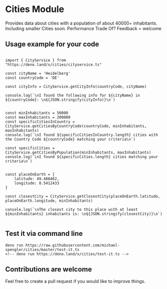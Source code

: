 # Cities Module

Provides data about cities with a population of about 40000+ inhabitants.
Including smaller Cities soon. Performance Trade Of? Feedback = welcome

## Usage example for your code

```

import { CityService } from "https://deno.land/x/cities/cityservice.ts"

const cityName = 'Heidelberg'
const countryCode = 'DE'

const cityInfo = CityService.getCityInfo(countryCode, cityName)

console.log(`\nI found the following info for ${cityName} in ${countryCode}: \n${JSON.stringify(cityInfo)}\n`)


const minInhabitants = 50000
const maxInhabitants = 200000
const specificCitiesInCountry = CityService.getCitiesByCountryCode(countryCode, minInhabitants, maxInhabitants)
console.log(`\nI found ${specificCitiesInCountry.length} cities with the Country Code ${countryCode} matching your criteria\n`)

const specificCities = CityService.getCitiesByPopulation(minInhabitants, maxInhabitants)
console.log(`\nI found ${specificCities.length} cities matching your criteria\n`)


const placeOnEarth = {
    latitude: 49.488462,
    longitude: 8.5412433
}

const closestCity = CityService.getClosestCity(placeOnEarth.latitude, placeOnEarth.longitude, minInhabitants)

console.log(`\nThe closest city to this place with at least ${minInhabitants} inhabitants is: \n${JSON.stringify(closestCity)}\n`)


```

## Test it via command line
```
deno run https://raw.githubusercontent.com/michael-spengler/cities/master/test-it.ts
<!-- deno run https://deno.land/x/cities/test-it.ts -->
```

## Contributions are welcome
Feel free to create a pull request if you would like to improve things.